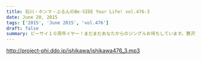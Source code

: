 ```yaml
---
title: 石川・ホンマ・ぶるんのBe-SIDE Your Life! vol.476-3
date: June 20, 2015
tags: ['2015', 'June 2015', 'vol.476']
draft: false
summary: ビーサイ１０周年イヤー！まだまだあなたからのジングルお待ちしています。贅沢言いません。たぶん。NANJO
---
```


http://project-phi.ddo.jp/ishikawa/ishikawa476_3.mp3